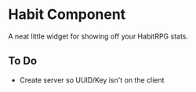 # Habit Component

A neat little widget for showing off your HabitRPG stats.

## To Do
- Create server so UUID/Key isn't on the client